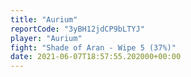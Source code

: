 ```yaml
---
title: "Aurium"
reportCode: "3yBH12jdCP9bLTYJ"
player: "Aurium"
fight: "Shade of Aran - Wipe 5 (37%)"
date: 2021-06-07T18:57:55.202000+00:00
---
```

